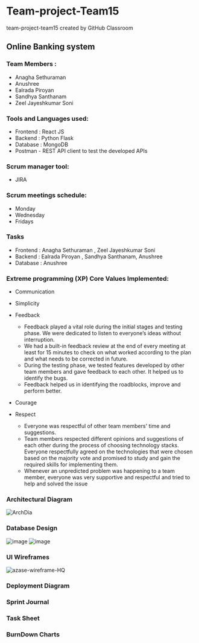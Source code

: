 # Team-project-Team15
team-project-team15 created by GitHub Classroom

## Online Banking system

### Team Members : 
  
  * Anagha Sethuraman
  * Anushree 
  * Ealrada Piroyan
  * Sandhya Santhanam
  * Zeel Jayeshkumar Soni
  
### Tools and Languages used: 
   
  * Frontend : React JS
  * Backend  : Python Flask
  * Database : MongoDB
  * Postman - REST API client to test the developed APIs
  
### Scrum manager tool: 
   
  * JIRA
  
### Scrum meetings schedule: 
   
  * Monday     
  * Wednesday
  * Fridays
  
### Tasks 
 
  * Frontend : Anagha Sethuraman , Zeel Jayeshkumar Soni
  * Backend  : Ealrada Piroyan ,  Sandhya Santhanam, Anushree
  * Database : Anushree 
   
### Extreme programming (XP) Core Values Implemented:

  * Communication
  * Simplicity
  
  * Feedback
       * Feedback played a vital role during the initial stages and testing phase. We were dedicated to listen to everyone’s ideas without interruption. 
       * We had a built-in feedback review at the end of every meeting at least for 15 minutes to check on what worked according to the plan and what needs to be corrected in 		future.
       * During the testing phase, we tested features developed by other team members and gave feedback to each other. It helped us to identify the bugs.
       * Feedback helped us in identifying the roadblocks, improve and perform better.
  * Courage 


  * Respect
   	* Everyone was respectful of other team members' time and suggestions. 
   	* Team members respected different opinions and suggestions of each other during the process of choosing technology stacks. Everyone respectfully agreed on the 		  technologies that were chosen based on the majority vote and promised to study and gain the required skills for implementing them.
   	* Whenever an unpredicted problem was happening to a team member, everyone was very supportive and respectful and tried to help and solved the issue

	




### Architectural Diagram
![ArchDia](https://user-images.githubusercontent.com/78836467/114156018-fa053280-98d6-11eb-8da6-76a0370bbbc9.jpg)

### Database Design
![image](https://user-images.githubusercontent.com/80734579/118271495-f9b41480-b4de-11eb-9f60-2ccb2a35a6ba.png)
![image](https://user-images.githubusercontent.com/80734579/118271509-ffa9f580-b4de-11eb-92c3-8929796e4c11.png)


### UI Wireframes
![azase-wireframe-HQ](https://user-images.githubusercontent.com/43404881/118243612-78fc0680-b453-11eb-8ab8-fa143f0255d3.png)


### Deployment Diagram


### Sprint Journal

### Task Sheet

### BurnDown Charts








